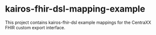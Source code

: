 # kairos-fhir-dsl-mapping-example
This project contains kairos-fhir-dsl example mappings for the CentraXX FHIR custom export interface.
